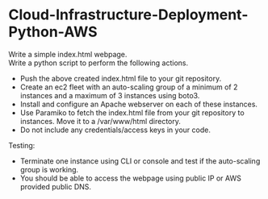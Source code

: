 # Cloud-Infrastructure-Deployment-Python-AWS

Write a simple index.html webpage.  
Write a python script to perform the following actions.  
- Push the above created index.html file to your git repository.
- Create an ec2 fleet with an auto-scaling group of a minimum of 2 instances and a maximum of 3 instances using boto3.
- Install and configure an Apache webserver on each of these instances.
- Use Paramiko to fetch the index.html file from your git repository to instances. Move it to a /var/www/html directory.
- Do not include any credentials/access keys in your code.

Testing:
- Terminate one instance using CLI or console and test if the auto-scaling group is working.
- You should be able to access the webpage using public IP or AWS provided public DNS.
